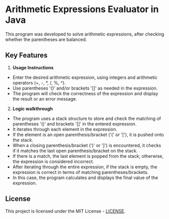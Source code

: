 # Arithmetic Expressions Evaluator in Java

This program was developed to solve arithmetic expressions, after checking whether the parentheses are balanced.

## Key Features

1. **Usage Instructions**

- Enter the desired arithmetic expression, using integers and arithmetic operators (+, -, *, /, %, ^).
- Use parentheses '()' and/or brackets '[]' as needed in the expression.
- The program will check the correctness of the expression and display the result or an error message.

2. **Logic walkthrough**<br>

- The program uses a stack structure to store and check the matching of parentheses '()' and brackets '[]' in the entered expression.
- It iterates through each element in the expression.
- If the element is an open parenthesis/bracket ('(' or '['), it is pushed onto the stack.
- When a closing parenthesis/bracket (')' or ']') is encountered, it checks if it matches the last open parenthesis/bracket on the stack.
- If there is a match, the last element is popped from the stack; otherwise, the expression is considered incorrect.
- After iterating through the entire expression, if the stack is empty, the expression is correct in terms of matching parentheses/brackets.
- In this case, the program calculates and displays the final value of the expression.

## License

This project is licensed under the MIT License - [LICENSE](https://github.com/Guilherme-Lotaif/JavaExpressionCalculator/blob/main/LICENSE).
